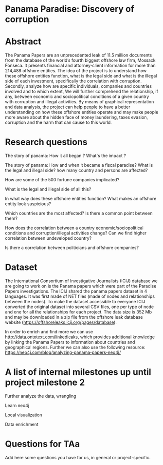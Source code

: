 # Panama Paradise: Discovery of corruption

# Abstract
The Panama Papers are an unprecedented leak of 11.5 million documents from the database of the world’s fourth biggest offshore law firm, Mossack Fonseca. It presents financial and attorney-client information for more than 214,488 offshore entities. The idea of the project is to understand how these offshore entities function, what is the legal side and what is the illegal side of each investment, specifically the correlation with corruption. Secondly, analyze how are specific individuals, companies and countries involved and to which extent, We will further comprehend the relationship, if any, between economic and sociopolitical conditions of a given country with corruption and illegal activities. By means of graphical representation and data analysis, the project can help people to have a better understanding on how these offshore entities operate and may make people more aware about the hidden face of money laundering, taxes evasion, corruption and the harm that can cause to this world.

# Research questions
The story of panama: How it all began ? What's the impact ?

The story of panama: How and when it became a fiscal paradise? What is the legal and illegal side? how many country and persons are affected?

How are some of the 500 fortune companies implicated? 

What is the legal and illegal side of all this? 

In what way does these offshore entities function? What makes an offshore entity look suspicious? 

Which countries are the most affected? Is there a common point between them?

How does the correlation between a country economic/sociopolitical conditions and corruption/illegal activities change? Can we find higher correlation between undeveloped country? 

Is there a correlation between politicians and offshore companies?

# Dataset
The International Consortium of Investigative Journalists (ICIJ) database we are going to work on is the Panama papers which were part of the Paradise Papers investigations.
The ICIJ shared the panama papers dataset in 4 languages. It was first made of NET files (made of nodes and relationships between the nodes). To make the dataset accessible to everyone ICIJ converted the original dataset into several CSV files, one per type of node and one for all the relationships for each project. The data size is 352 Mb and may be downloaded in a zip file from the offshore leak database website (https://offshoreleaks.icij.org/pages/database).

In order to enrich and find more we can use http://data.ontotext.com/linkedleaks, which provides additional knowledge by linking the Panama Papers to information about countries and geographical regions.
Further we can also use the following resource: https://neo4j.com/blog/analyzing-panama-papers-neo4j/


# A list of internal milestones up until project milestone 2
Further analyze the data, wrangling

Learn neo4j

Local visualization

Data enrichment


# Questions for TAa
Add here some questions you have for us, in general or project-specific.
